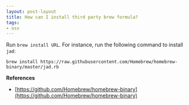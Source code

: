 ```yaml
---
layout: post-layout
title: How can I install third party brew formula?
tags:
- osx
---
```


Run `brew install URL`. For instance, run the following command to install
`jad`:

    brew install https://raw.githubusercontent.com/Homebrew/homebrew-binary/master/jad.rb

**References**  

- [https://github.com/Homebrew/homebrew-binary](https://github.com/Homebrew/homebrew-binary)

